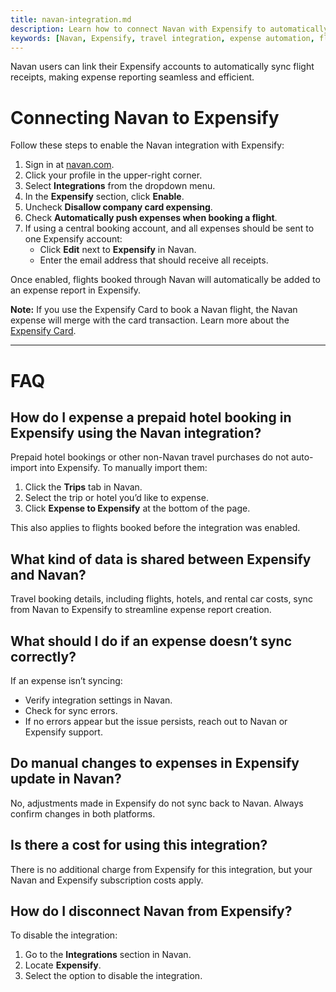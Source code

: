 ```yaml
---
title: navan-integration.md
description: Learn how to connect Navan with Expensify to automatically sync travel receipts for easy expense reporting.
keywords: [Navan, Expensify, travel integration, expense automation, flight receipts]
---
```

<div id="expensify-classic" markdown="1">

Navan users can link their Expensify accounts to automatically sync flight receipts, making expense reporting seamless and efficient.

# Connecting Navan to Expensify

Follow these steps to enable the Navan integration with Expensify:

1. Sign in at [navan.com](https://www.navan.com).
2. Click your profile in the upper-right corner.
3. Select **Integrations** from the dropdown menu.
4. In the **Expensify** section, click **Enable**.
5. Uncheck **Disallow company card expensing**.
6. Check **Automatically push expenses when booking a flight**.
7. If using a central booking account, and all expenses should be sent to one Expensify account:
   - Click **Edit** next to **Expensify** in Navan.
   - Enter the email address that should receive all receipts.

Once enabled, flights booked through Navan will automatically be added to an expense report in Expensify.

**Note:** If you use the Expensify Card to book a Navan flight, the Navan expense will merge with the card transaction. Learn more about the [Expensify Card](https://use.expensify.com/company-credit-card).

---

# FAQ

## How do I expense a prepaid hotel booking in Expensify using the Navan integration?

Prepaid hotel bookings or other non-Navan travel purchases do not auto-import into Expensify. To manually import them:

1. Click the **Trips** tab in Navan.
2. Select the trip or hotel you’d like to expense.
3. Click **Expense to Expensify** at the bottom of the page.

This also applies to flights booked before the integration was enabled.

## What kind of data is shared between Expensify and Navan?

Travel booking details, including flights, hotels, and rental car costs, sync from Navan to Expensify to streamline expense report creation.

## What should I do if an expense doesn’t sync correctly?

If an expense isn’t syncing:

- Verify integration settings in Navan.
- Check for sync errors.
- If no errors appear but the issue persists, reach out to Navan or Expensify support.

## Do manual changes to expenses in Expensify update in Navan?

No, adjustments made in Expensify do not sync back to Navan. Always confirm changes in both platforms.

## Is there a cost for using this integration?

There is no additional charge from Expensify for this integration, but your Navan and Expensify subscription costs apply.

## How do I disconnect Navan from Expensify?

To disable the integration:

1. Go to the **Integrations** section in Navan.
2. Locate **Expensify**.
3. Select the option to disable the integration.

</div>
